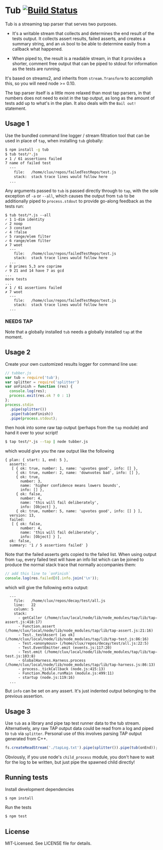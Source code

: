 # Tub [![Build Status](https://secure.travis-ci.org/clux/tub.png)](http://travis-ci.org/clux/tub)

Tub is a streaming tap parser that serves two purposes.

- It's a writable stream that collects and determines the end result of the tests output. It collects assert results, failed asserts, and creates a summary string, and an `ok` bool to be able to determine easily from a callback what happened.

- When piped to, the result is a readable stream, in that it provides a shorter, comment free output that can be piped to stdout for information as the tests are running.

It's based on streams2, and inherits from `stream.Transform` to accomplish this, so you will need node >= 0.10.

The tap parser itself is a little more relaxed than most tap parsers, in that numbers does not need to exist in the tap output, as long as the amount of tests add up to what's in the plan. It also deals with the `Bail out!` statement.

## Usage 1
Use the bundled command line logger / stream filtration tool that can be used in place of `tap`, when installing `tub` globally:

```bash
$ npm install -g tub
$ tub test/*.js
✗ 1 / 61 assertions failed
7 name of failed test
  ---
    file:   /home/clux/repos/failedTestRepo/test.js
    stack:  stack trace lines would follow here
  ...
```

Any arguments passed to `tub` is passed directly through to `tap`, with the sole exception of `-a` or `--all`, which causes the output from `tub` to be additionally piped to `process.stdout` to provide go-along feedback as the tests run:

```
$ tub test/*.js --all
✓ 1 1-dim identity
✓ 2 noop
✓ 3 constant
✓ 4 !false
✓ 5 range/elem filter
✓ 6 range/elem filter
✗ 7 woot
  ---
    file:   /home/clux/repos/failedTestRepo/test.js
    stack:  stack trace lines would follow here
  ...
✓ 8 primes 5,3 are coprime
✓ 9 21 and 14 have 7 as gcd
...
more tests
...
✗ 1 / 61 assertions failed
✗ 7 woot
  ---
    file:   /home/clux/repos/failedTestRepo/test.js
    stack:  stack trace lines would follow here
  ...
```

### NEEDS TAP
Note that a globally installed `tub` needs a globally installed `tap` at the moment.

## Usage 2
Create your own customized results logger for command line use:

```js
// tubber.js
var tub = require('tub');
var splitter = require('splitter')
var onFinish = function (res) {
  console.log(res);
  process.exit(res.ok ? 0 : 1)
};
process.stdin
  .pipe(splitter())
  .pipe(tub(onFinish))
  .pipe(process.stdout);
```

then hook into some raw tap output (perhaps from the `tap` module) and hand it over to your script!

```bash
$ tap test/*.js --tap | node tubber.js
```

which would give you the raw output like the following

```
{ plan: { start: 1, end: 5 },
  asserts:
   [ { ok: true, number: 1, name: 'upvotes good', info: [] },
     { ok: true, number: 2, name: 'downvotes bad', info: [] },
     { ok: true,
       number: 3,
       name: 'higher confidence means lowers bounds',
       info: [] },
     { ok: false,
       number: 4,
       name: 'this will fail deliberately',
       info: [Object] },
     { ok: true, number: 5, name: 'upvotes good', info: [] } ],
  version: 13,
  failed:
   [ { ok: false,
       number: 4,
       name: 'this will fail deliberately',
       info: [Object] } ],
  ok: false,
  summary: '1 / 5 assertions failed' }
```

Note that the failed asserts gets copied to the failed list. When using output from `tap`, every failed test will have an info list which can be joined to produce the normal stack trace that normally accompanies them:

```js
// add this line to `onFinish`
console.log(res.failed[0].info.join('\n'));
```

which will give the following extra output:

```
  ---
    file:   /home/clux/repos/decay/test/all.js
    line:   22
    column: 5
    stack:
      - getCaller (/home/clux/local/node/lib/node_modules/tap/lib/tap-assert.js:418:17)
      - Function.assert (/home/clux/local/node/lib/node_modules/tap/lib/tap-assert.js:21:16)
      - Test._testAssert [as ok] (/home/clux/local/node/lib/node_modules/tap/lib/tap-test.js:86:16)
      - Test.<anonymous> (/home/clux/repos/decay/test/all.js:22:5)
      - Test.EventEmitter.emit (events.js:117:20)
      - Test.emit (/home/clux/local/node/lib/node_modules/tap/lib/tap-test.js:103:8)
      - GlobalHarness.Harness.process (/home/clux/local/node/lib/node_modules/tap/lib/tap-harness.js:86:13)
      - process._tickCallback (node.js:415:13)
      - Function.Module.runMain (module.js:499:11)
      - startup (node.js:119:16)
  ...
```

But `info` can be set on any assert. It's just indented output belonging to the previous assertion.

## Usage 3
Use `tub` as a library and pipe tap test runner data to the tub stream.
Alternatively, any raw TAP output data could be read from a log and piped to `tub` via `splitter`. Personal use of this involves parsing TAP output generated from C++.

```js
fs.createReadStream('./tapLog.txt').pipe(splitter()).pipe(tub(onEnd));
```

Obviously, if you use node's `child_process` module, you don't have to wait for the log to be written, but just pipe the spawned child directly!

## Running tests
Install development dependencies

```bash
$ npm install
```

Run the tests

```bash
$ npm test
```

## License
MIT-Licensed. See LICENSE file for details.

